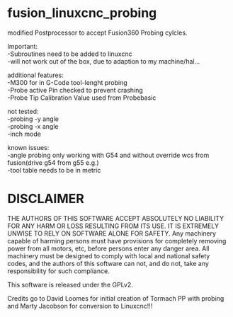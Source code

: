 # fusion_linuxcnc_probing

modified Postprocessor to accept Fusion360 Probing cylcles.

Important:  
-Subroutines need to be added to linuxcnc  
-will not work out of the box, due to adaption to my machine/hal...  

additional features:  
-M300 for in G-Code tool-lenght probing  
-Probe active Pin checked to prevent crashing  
-Probe Tip Calibration Value used from Probebasic  


not tested:  
-probing -y angle  
-probing -x angle  
-inch mode

known issues:  
-angle probing only working with G54 and without override wcs from fusion(drive g54 from g55 e.g.)  
-tool table needs to be in metric


# DISCLAIMER  
THE AUTHORS OF THIS SOFTWARE ACCEPT ABSOLUTELY NO LIABILITY FOR ANY HARM OR LOSS RESULTING FROM ITS USE. IT IS EXTREMELY UNWISE TO RELY ON SOFTWARE ALONE FOR SAFETY. Any machinery capable of harming persons must have provisions for completely removing power from all motors, etc, before persons enter any danger area. All machinery must be designed to comply with local and national safety codes, and the authors of this software can not, and do not, take any responsibility for such compliance.

This software is released under the GPLv2.

Credits go to  David Loomes for initial creation of Tormach PP with probing and Marty Jacobson for conversion to Linuxcnc!!!
